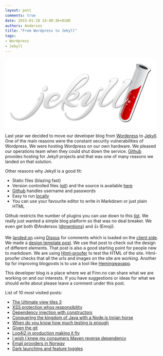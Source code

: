 ```yaml
---
layout: post
comments: true
date: 2015-01-28 14:40:36+0100
authors: Andersos
title: "From Wordpress to Jekyll"
tags:
- Wordpress
- Jekyll
---
```



[![Jekyll](/images/2015-01-28-from-wordpress-to-jekyll/jekyll.png)](http://jekyllrb.com/)

Last year we decided to move our developer blog from [Wordpress](https://wordpress.org/) to [Jekyll](http://jekyllrb.com/). One of the main reasons were the constant security vulnerabilities of Wordpress. We were hosting Wordpress on our own hardware. We pleased our operations team when they could shut down the service. [Github](https://pages.github.com/) provides hosting for Jekyll projects and that was one of many reasons we landed on that solution.

Other reasons why Jekyll is a good fit:
- Static files (blazing fast)
- Version controlled files ([git](http://git-scm.com/)) and the source is available [here](https://github.com/finn-no/tech.finn.no)
- [Github](https://github.com/orgs/finn-no/people) handles username and passwords
- Easy to run [locally](https://github.com/finn-no/tech.finn.no/blob/gh-pages/README.md)
- You can use your favourite editor to write in Markdown or just plain HTML

Github restricts the number of plugins you can use down to this [list](https://pages.github.com/versions/). We really just wanted a simple blog platform so that was no deal breaker. We even get both @Andersos ([@mentions](https://github.com/blog/821)) and :+1: (Emoji).

We [landed on](https://github.com/finn-no/tech.finn.no/issues/1) using [Disqus](https://disqus.com/) for comments which is loaded on the [client side](https://github.com/finn-no/tech.finn.no/blob/gh-pages/_layouts/post.html#L41). We made a [design template post](http://tech.finn.no/2010/01/01/design-template/). We use that post to check out the design of different elements. That post is also a good starting point for people new to markdown. We are using [Html-proofer](https://github.com/gjtorikian/html-proofer) to test the HTML of the site. Html-proofer checks that all the urls and images on the site are working. Another tip for improving blogposts is to use a tool like [Hemingwayapp](http://www.hemingwayapp.com/).

This developer blog is a place where we at Finn.no can share what we are working on and our interests. If you have suggestions or ideas for what we should write about please leave a comment under this post.

List of 10 most visited posts:
- [The Ultimate view tiles 3](http://tech.finn.no/2012/07/25/the-ultimate-view-tiles-3/)
- [XSS protection whos responsibility](http://tech.finn.no/2011/04/08/xss-protection-whos-responsibility/)
- [Dependency injection with constructors](http://tech.finn.no/2011/05/12/dependency-injection-with-constructors/)
- [Conquering the kingdom of Java with a Node.js trojan horse](http://tech.finn.no/2013/06/06/conquering-the-kingdom-of-java-with-a-nodejs-trojan-horse/)
- [When do you know how much testing is enough](http://tech.finn.no/2012/05/21/when-do-you-know-how-much-testing-is-enough/)
- [Given the git](http://tech.finn.no/2013/03/20/given-the-git/)
- [Log4j2 in production making it fly](http://tech.finn.no/2014/07/01/log4j2-in-production-making-it-fly/)
- [I wish I knew my consumers Maven reverse dependency](http://tech.finn.no/2013/01/31/i-wish-i-knew-my-consumers-maven-reverse-dependency/)
- [Email providers in Norway](http://tech.finn.no/2014/11/21/email-providers-in-norway/)
- [Dark launching and feature toggles](http://tech.finn.no/2013/06/20/dark-launching-and-feature-toggles/)
